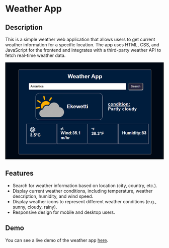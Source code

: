 # Weather App

## Description

This is a simple weather web application that allows users to get current weather information for a specific location. The app uses HTML, CSS, and JavaScript for the frontend and integrates with a third-party weather API to fetch real-time weather data.

![Weather App Screenshot](website.png)

## Features

- Search for weather information based on location (city, country, etc.).
- Display current weather conditions, including temperature, weather description, humidity, and wind speed.
- Display weather icons to represent different weather conditions (e.g., sunny, cloudy, rainy).
- Responsive design for mobile and desktop users.

## Demo

You can see a live demo of the weather app [here](https://weather-app-netlifyy.netlify.app/).
